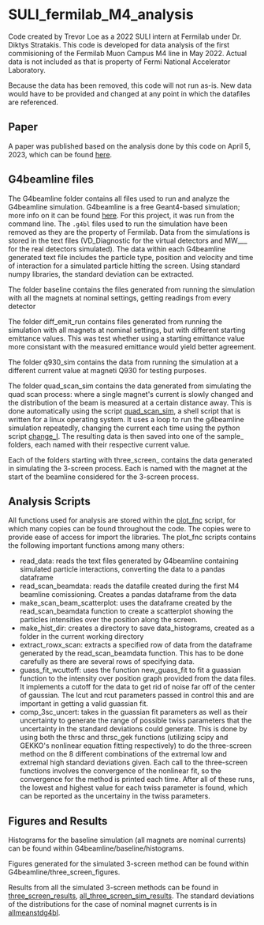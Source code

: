 # SULI_fermilab_M4_analysis
Code created by Trevor Loe as a 2022 SULI intern at Fermilab under Dr. Diktys Stratakis. This code is developed for data analysis of the first commisioning of the Fermilab Muon Campus M4 line in May 2022. Actual data is not included as that is property of Fermi National Accelerator Laboratory.

Because the data has been removed, this code will not run as-is. New data would have to be provided and changed at any point in which the datafiles are referenced. 

## Paper
A paper was published based on the analysis done by this code on April 5, 2023, which can be found [here](https://iopscience.iop.org/article/10.1088/1748-0221/18/04/P04005).

## G4beamline files
The G4beamline folder contains all files used to run and analyze the G4beamline simulation. G4beamline is a free Geant4-based simulation; more info on it can be found [here](https://www.muonsinc.com/Website1/G4beamline). For this project, it was run from the command line. The ```.g4bl``` files used to run the simulation have been removed as they are the property of Fermilab. Data from the simulations is stored in the text files (VD_Diagnostic for the virtual detectors and MW___ for the real detectors simulated). The data within each G4beamline generated text file includes the particle type, position and velocity and time of interaction for a simulated particle hitting the screen. Using standard numpy libraries, the standard deviation can be extracted.

The folder baseline contains the files generated from running the simulation with all the magnets at nominal settings, getting readings from every detector

The folder diff_emit_run contains files generated from running the simulation with all magnets at nominal settings, but with different starting emittance values. This was test whether using a starting emittance value more consistant with the measured emittance would yield better agreement. 

The folder q930_sim contains the data from running the simulation at a different current value at magneti Q930 for testing purposes.

The folder quad_scan_sim contains the data generated from simulating the quad scan process: where a single magnet's current is slowly changed and the distribution of the beam is measured at a certain distance away. This is done automatically using the script [quad_scan_sim](G4beamline/quad_scan_sim/quad_scan_sim.sh), a shell script that is written for a linux operating system. It uses a loop to run the g4beamline simulation repeatedly, changing the current each time using the python script [change_I](G4beamline/quad_scan_sim/change_I.py). The resulting data is then saved into one of the sample_ folders, each named with their respective current value.

Each of the folders starting with three_screen_ contains the data generated in simulating the 3-screen process. Each is named with the magnet at the start of the beamline considered for the 3-screen process.

## Analysis Scripts
All functions used for analysis are stored within the [plot_fnc](mu2e-m4-mw-study-2022-05-25/plot_fnc.py) script, for which many copies can be found throughout the code. The copies were to provide ease of access for import the libraries. The plot_fnc scripts contains the following important functions among many others:
- read_data: reads the text files generated by G4beamline containing simulated particle interactions, converting the data to a pandas dataframe
- read_scan_beamdata: reads the datafile created during the first M4 beamline comissioning. Creates a pandas dataframe from the data
- make_scan_beam_scatterplot: uses the dataframe created by the read_scan_beamdata function to create a scatterplot showing the particles intensities over the position along the screen. 
- make_hist_dir: creates a directory to save data_histograms, created as a folder in the current working directory
- extract_rowx_scan: extracts a specified row of data from the dataframe generated by the read_scan_beamdata function. This has to be done carefully as there are several rows of specifying data.
- guass_fit_wcuttoff: uses the function new_guass_fit to fit a guassian function to the intensity over position graph provided from the data files. It implements a cutoff for the data to get rid of noise far off of the center of gaussian. The lcut and rcut parameters passed in control this and are important in getting a valid guassian fit. 
- comp_3sc_uncert: takes in the guassian fit parameters as well as their uncertainty to generate the range of possible twiss parameters that the uncertainty in the standard deviations could generate. This is done by using both the thrsc and thrsc_gek functions (utilizing scipy and GEKKO's nonlinear equation fitting respectively) to do the three-screen method on the 8 different combinations of the extremal low and extremal high standard deviations given. Each call to the three-screen functions involves the convergence of the nonlinear fit, so the convergence for the method is printed each time. After all of these runs, the lowest and highest value for each twiss parameter is found, which can be reported as the uncertainy in the twiss parameters. 

## Figures and Results
Histograms for the baseline simulation (all magnets are nominal currents) can be found within G4beamline/baseline/histograms. 

Figures generated for the simulated 3-screen method can be found within G4beamline/three_screen_figures.

Results from all the simulated 3-screen methods can be found in [three_screen_results](G4beamline/three_screen_results.csv), [all_three_screen_sim_results](G4beamline/all_three_screen_sim_results.xlsx). The standard deviations of the distributions for the case of nominal magnet currents is in [allmeanstdg4bl](allmeanstdg4bl.txt). 
